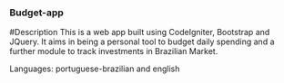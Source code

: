 ### Budget-app

#Description
This is a web app built using CodeIgniter, Bootstrap and JQuery.
It aims in being a personal tool to budget daily spending and a further module to track investments in Brazilian Market.

Languages: portuguese-brazilian and english

